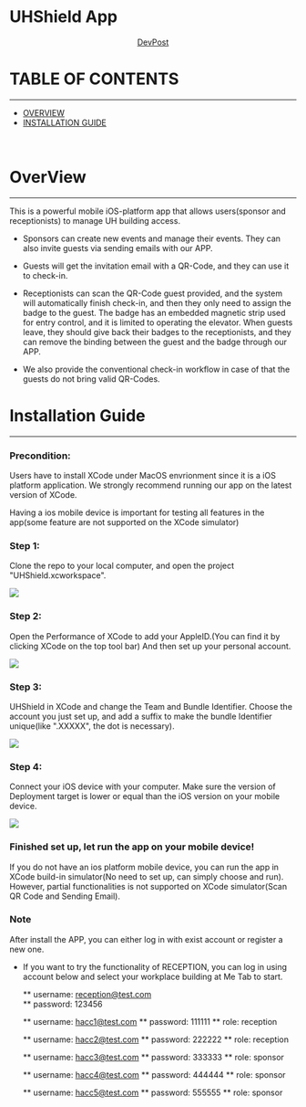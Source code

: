 # UHShield App

<div align="center">
<a href="https://devpost.com/software/uhshield">DevPost</a>
</div>

# TABLE OF CONTENTS
***
* [OVERVIEW](#overview)
* [INSTALLATION GUIDE](#installation-guide)

<br/>

# OverView
***
This is a powerful mobile iOS-platform app that allows users(sponsor and receptionists) to manage UH building access. 

* Sponsors can create new events and manage their events. They can also invite guests via sending emails with our APP.

* Guests will get the invitation email with a QR-Code, and they can use it to check-in.

* Receptionists can scan the QR-Code guest provided, and the system will automatically finish check-in, and then they only need to assign the badge to the guest. The badge has an embedded magnetic strip used for entry control, and it is limited to operating the elevator. When guests leave, they should give back their badges to the receptionists, and they can remove the binding between the guest and the badge through our APP.

* We also provide the conventional check-in workflow in case of that the guests do not bring valid QR-Codes.

# Installation Guide
***
### Precondition: 
Users have to install XCode under MacOS envrionment since it is a iOS platform application. We strongly recommend running our app on the latest version of XCode. 

Having a ios mobile device is important for testing all features in the app(some feature are not supported on the XCode simulator)
### Step 1:
Clone the repo to your local computer, and open the project "UHShield.xcworkspace".
<p><img class="ui large image" src="../main/images/Step1.png"/ ></p>

### Step 2:
Open the Performance of XCode to add your AppleID.(You can find it by clicking XCode on the top tool bar)
And then set up your personal account.
<p><img class="ui large image" src="../main/images/Step2.png"/ ></p>

### Step 3:
UHShield in XCode and change the Team and Bundle Identifier. Choose the account you just set up, and add a suffix to make the bundle Identifier unique(like ".XXXXX", the dot is necessary).
<p><img class="ui large image" src="../main/images/Step3.png"/ ></p>

### Step 4: 
Connect your iOS device with your computer. Make sure the version of Deployment target is lower or equal than the iOS version on your mobile device.
<p><img class="ui large image" src="../main/images/Step4.png"/ ></p>

### Finished set up, let run the app on your mobile device!
If you do not have an ios platform mobile device, you can run the app in XCode build-in simulator(No need to set up, can simply choose and run).
However, partial functionalities is not supported on XCode simulator(Scan QR Code and Sending Email).

### Note
After install the APP, you can either log in with exist account or register a new one.

* If you want to try the functionality of RECEPTION, you can log in using account below and select your workplace building at Me Tab to start.

  ** username: reception@test.com  
  ** password: 123456
  
  ** username: hacc1@test.com
  ** password: 111111
  ** role: reception
  
  ** username: hacc2@test.com
  ** password: 222222
  ** role: reception
  
  ** username: hacc3@test.com
  ** password: 333333
  ** role: sponsor
  
  ** username: hacc4@test.com
  ** password: 444444
  ** role: sponsor
  
  ** username: hacc5@test.com
  ** password: 555555
  ** role: sponsor

